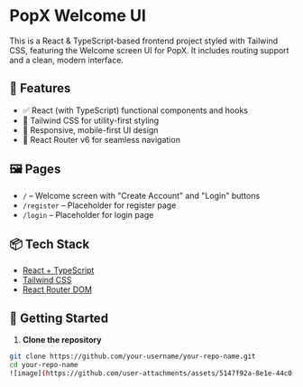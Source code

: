 # PopX Welcome UI

This is a React & TypeScript-based frontend project styled with Tailwind CSS, featuring the Welcome screen UI for PopX. It includes routing support and a clean, modern interface.

## 🚀 Features

- ✅ React (with TypeScript) functional components and hooks
- 🎨 Tailwind CSS for utility-first styling
- 📱 Responsive, mobile-first UI design
- 🔀 React Router v6 for seamless navigation

## 🖼️ Pages

- `/` – Welcome screen with "Create Account" and "Login" buttons
- `/register` – Placeholder for register page
- `/login` – Placeholder for login page

## 📦 Tech Stack

- [React + TypeScript](https://react-typescript-cheatsheet.netlify.app/)
- [Tailwind CSS](https://tailwindcss.com/)
- [React Router DOM](https://reactrouter.com/)

## 🔧 Getting Started

1. **Clone the repository**

```bash
git clone https://github.com/your-username/your-repo-name.git
cd your-repo-name
![image](https://github.com/user-attachments/assets/5147f92a-8e1e-44c0-8d5b-84995cc2ff3c)
